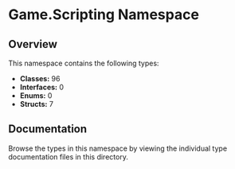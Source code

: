 # Game.Scripting Namespace

## Overview

This namespace contains the following types:

- **Classes:** 96
- **Interfaces:** 0
- **Enums:** 0
- **Structs:** 7

## Documentation

Browse the types in this namespace by viewing the individual type documentation files in this directory.

